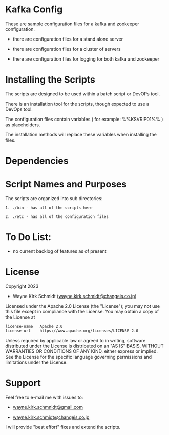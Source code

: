 Kafka Config
============

These are sample configuration files for a kafka and zookeeper configuration.

*   there are configuration files for a stand alone server

*   there are configuration files for a cluster of servers

*   there are configuration files for logging for both kafka and zookeeper

Installing the Scripts
=======================

The scripts are designed to be used within a batch script or DevOPs tool.

There is an installation tool for the scripts, though expected to use a DevOps tool.

The configuration files contain variables ( for example: %%KSVRIP01%% ) as placeholders.

The installation methods will replace these variables when installing the files.

Dependencies
============


Script Names and Purposes
=========================

The scripts are organized into sub directories:

    1. ./bin - has all of the scripts here

    2. ./etc - has all of the configuration files

To Do List:
===========

*    no current backlog of features as of present

License
=======

Copyright 2023 

* Wayne Kirk Schmidt (wayne.kirk.schmidt@changeis.co.jp)

Licensed under the Apache 2.0 License (the "License");
you may not use this file except in compliance with the License.
You may obtain a copy of the License at

    license-name   Apache 2.0 
    license-url    https://www.apache.org/licenses/LICENSE-2.0

Unless required by applicable law or agreed to in writing, software
distributed under the License is distributed on an "AS IS" BASIS,
WITHOUT WARRANTIES OR CONDITIONS OF ANY KIND, either express or implied.
See the License for the specific language governing permissions and
limitations under the License.

Support
=======

Feel free to e-mail me with issues to: 

+   wayne.kirk.schmnidt@gmail.com

*   wayne.kirk.schmidt@changeis.co.jp

I will provide "best effort" fixes and extend the scripts.
